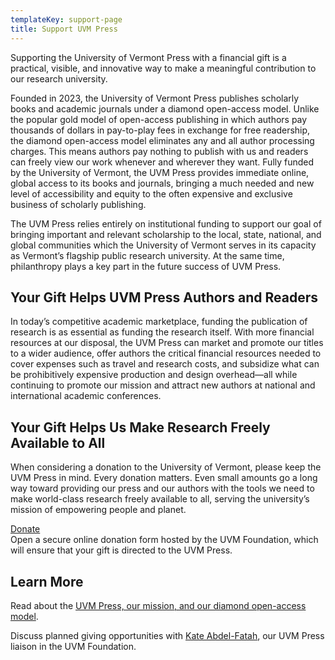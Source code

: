 ```yaml
---
templateKey: support-page
title: Support UVM Press
---
```

<p class="lead">Supporting the University of Vermont Press with a financial gift is a practical, visible, and innovative way to make a meaningful contribution to our research university.</p>

Founded in 2023, the University of Vermont Press publishes scholarly books and academic journals under a diamond open-access model. Unlike the popular gold model of open-access publishing in which authors pay thousands of dollars in pay-to-play fees in exchange for free readership, the diamond open-access model eliminates any and all author processing charges. This means authors pay nothing to publish with us and readers can freely view our work whenever and wherever they want. Fully funded by the University of Vermont, the UVM Press provides immediate online, global access to its books and journals, bringing a much needed and new level of accessibility and equity to the often expensive and exclusive business of scholarly publishing. 

The UVM Press relies entirely on institutional funding to support our goal of bringing important and relevant scholarship to the local, state, national, and global communities which the University of Vermont serves in its capacity as Vermont’s flagship public research university. At the same time, philanthropy plays a key part in the future success of UVM Press. 

## Your Gift Helps UVM Press Authors and Readers
In today’s competitive academic marketplace, funding the publication of research is as essential as funding the research itself. With more financial resources at our disposal, the UVM Press can market and promote our titles to a wider audience, offer authors the critical financial resources needed to cover expenses such as travel and research costs, and subsidize what can be prohibitively expensive production and design overhead—all while continuing to promote our mission and attract new authors at national and international academic conferences.

## Your Gift Helps Us Make Research Freely Available to All
When considering a donation to the University of Vermont, please keep the UVM Press in mind. Every donation matters. Even small amounts go a long way toward providing our press and our authors with the tools we need to make world-class research freely available to all, serving the university’s mission of empowering people and planet.

<p><a class="btn btn-secondary btn-lg mb-3" href="https://go.uvm.edu/giveuvmpress">Donate</a><br>
Open a secure online donation form hosted by the UVM Foundation, which will ensure that your gift is directed to the UVM Press.</p>

## Learn More
Read about the [UVM Press, our mission, and our diamond open-access model](/about).

Discuss planned giving opportunities with [Kate Abdel-Fatah](mailto:Katharine.Abdelfatah@uvm.edu?subject=Supporting%20UVM%20Press_), our UVM Press liaison in the UVM Foundation. 

